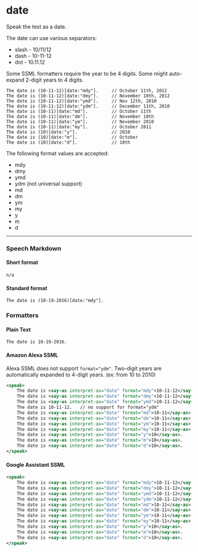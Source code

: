 # date

Speak the text as a date.

The date can use various separators:

- slash - 10/11/12
- dash - 10-11-12
- dot - 10.11.12

Some SSML formatters require the year to be 4 digits. Some might auto-expand 2-digit years to 4 digits.

```text
The date is (10-11-12)[date:"mdy"].     // October 11th, 2012
The date is (10-11-12)[date:"dmy"].     // November 10th, 2012
The date is (10-11-12)[date:"ymd"].     // Nov 12th, 2010
The date is (10-11-12)[date:"ydm"].     // December 11th, 2010
The date is (10-11)[date:"md"].         // October 11th
The date is (10-11)[date:"dm"].         // November 10th
The date is (10-11)[date:"ym"].         // November 2010
The date is (10-11)[date:"my"].         // October 2011
The date is (10)[date:"y"].             // 2010
The date is (10)[date:"m"].             // October
The date is (10)[date:"d"].             // 10th
```
The following format values are accepted:

- mdy
- dmy
- ymd
- ydm (not universal support)
- md
- dm
- ym
- my
- y
- m
- d

---

### Speech Markdown
#### Short format
```text
n/a
```

#### Standard format
```text
The date is (10-19-2016)[date:"mdy"].
```

### Formatters
#### Plain Text
```text
The date is 10-19-2016.
```

#### Amazon Alexa SSML
Alexa SSML does not support `format="ydm"`. Two-digit years are automatically expanded to 4-digit years. (ex: from 10 to 2010)

```xml
<speak>
    The date is <say-as interpret-as="date" format="mdy">10-11-12</say-as>.
    The date is <say-as interpret-as="date" format="dmy">10-11-12</say-as>.
    The date is <say-as interpret-as="date" format="ymd">10-11-12</say-as>.
    The date is 10-11-12.   // no support for format="ydm"
    The date is <say-as interpret-as="date" format="md">10-11</say-as>.
    The date is <say-as interpret-as="date" format="dm">10-11</say-as>.
    The date is <say-as interpret-as="date" format="ym">10-11</say-as>.
    The date is <say-as interpret-as="date" format="my">10-11</say-as>.
    The date is <say-as interpret-as="date" format="y">10</say-as>.
    The date is <say-as interpret-as="date" format="m">10</say-as>.
    The date is <say-as interpret-as="date" format="d">10</say-as>.
</speak>
```

#### Google Assistant SSML
```xml
<speak>
    The date is <say-as interpret-as="date" format="mdy">10-11-12</say-as>.
    The date is <say-as interpret-as="date" format="dmy">10-11-12</say-as>.
    The date is <say-as interpret-as="date" format="ymd">10-11-12</say-as>.
    The date is <say-as interpret-as="date" format="ydm">10-11-12</say-as>.
    The date is <say-as interpret-as="date" format="md">10-11</say-as>.
    The date is <say-as interpret-as="date" format="dm">10-11</say-as>.
    The date is <say-as interpret-as="date" format="ym">10-11</say-as>.
    The date is <say-as interpret-as="date" format="my">10-11</say-as>.
    The date is <say-as interpret-as="date" format="y">10</say-as>.
    The date is <say-as interpret-as="date" format="m">10</say-as>.
    The date is <say-as interpret-as="date" format="d">10</say-as>.
</speak>
```
